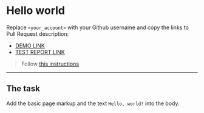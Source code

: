 # Hello world
Replace `<your_account>` with your Github username and copy the links to Pull Request description:
- [DEMO LINK](https://ArthurKrepko.github.io/layout_hello-world/)
- [TEST REPORT LINK](https://ArthurKrepko.github.io/layout_hello-world/report/html_report/)

> Follow [this instructions](https://mate-academy.github.io/layout_task-guideline/#how-to-solve-the-layout-tasks-on-github)
___

## The task
Add the basic page markup and the text `Hello, world!` into the body.
